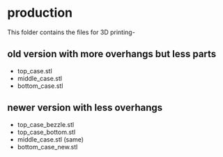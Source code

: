 # production

This folder contains the files for 3D printing-

## old version with more overhangs but less parts

- top_case.stl
- middle_case.stl
- bottom_case.stl

## newer version with less overhangs

- top_case_bezzle.stl
- top_case_bottom.stl
- middle_case.stl (same)
- bottom_case_new.stl
